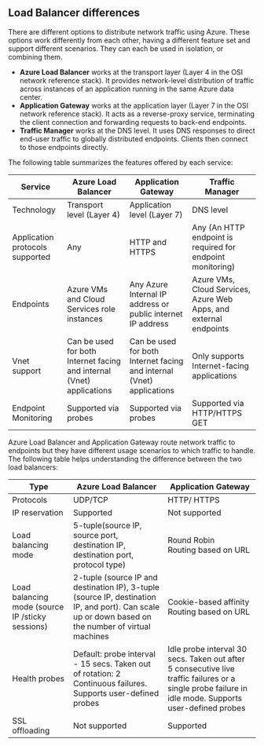 ## Load Balancer differences

There are different options to distribute network traffic using Azure. These options work differently from each other, having a different feature set and support different scenarios. They can each be used in isolation, or combining them.

* **Azure Load Balancer** works at the transport layer (Layer 4 in the OSI network reference stack). It provides network-level distribution of traffic across instances of an application running in the same Azure data center.
* **Application Gateway** works at the application layer (Layer 7 in the OSI network reference stack). It acts as a reverse-proxy service, terminating the client connection and forwarding requests to back-end endpoints.
* **Traffic Manager** works at the DNS level.  It uses DNS responses to direct end-user traffic to globally distributed endpoints. Clients then connect to those endpoints directly.

The following table summarizes the features offered by each service:

| Service | Azure Load Balancer | Application Gateway | Traffic Manager |
| --- | --- | --- | --- |
| Technology |Transport level (Layer 4) |Application level (Layer 7) |DNS level |
| Application protocols supported |Any |HTTP and HTTPS |Any (An HTTP endpoint is required for endpoint monitoring) |
| Endpoints |Azure VMs and Cloud Services role instances |Any Azure Internal IP address or public internet IP address |Azure VMs, Cloud Services, Azure Web Apps, and external endpoints |
| Vnet support |Can be used for both Internet facing and internal (Vnet) applications |Can be used for both Internet facing and internal (Vnet) applications |Only supports Internet-facing applications |
| Endpoint Monitoring |Supported via probes |Supported via probes |Supported via HTTP/HTTPS GET |

Azure Load Balancer and Application Gateway route network traffic to endpoints but they have different usage scenarios to which traffic to handle. The following table helps understanding the difference between the two load balancers:

| Type | Azure Load Balancer | Application Gateway |
| --- | --- | --- |
| Protocols |UDP/TCP |HTTP/ HTTPS |
| IP reservation |Supported |Not supported |
| Load balancing mode |5-tuple(source IP, source port, destination IP, destination port, protocol type) |Round Robin<br>Routing based on URL |
| Load balancing mode (source IP /sticky sessions) |2-tuple (source IP and destination IP), 3-tuple (source IP, destination IP, and port). Can scale up or down based on the number of virtual machines |Cookie-based affinity<br>Routing based on URL |
| Health probes |Default: probe interval - 15 secs. Taken out of rotation: 2 Continuous failures. Supports user-defined probes |Idle probe interval 30 secs. Taken out after 5 consecutive live traffic failures or a single probe failure in idle mode. Supports user-defined probes |
| SSL offloading |Not supported |Supported |